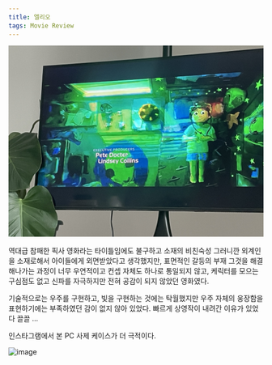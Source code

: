 ```yaml
---
title: 엘리오
tags: Movie Review
---
```


![image](/assets/images/250831_엘리오.jpeg)

역대급 참패한 픽사 영화라는 타이틀임에도 불구하고 소재의 비친숙성 그러니깐 외계인을 소재로해서 아이들에게 외면받았다고 생각했지만, 표면적인 갈등의 부재 그것을 해결해나가는 과정이 너무 우연적이고 컨셉 자체도 하나로 통일되지 않고, 케릭터를 모으는 구심점도 없고 신파를 자극하지만 전혀 공감이 되지 않았던 영화였다. 

기술적으로는 우주를 구현하고, 빛을 구현하는 것에는 탁월했지만 우주 자체의 웅장함을 표현하기에는 부족하였던 감이 없지 않아 있었다. 빠르게 상영작이 내려간 이유가 있었다 끌끌 ...

인스타그램에서 본 PC 사제 케이스가 더 극적이다.

![image](/assets/images/250831_케이스.png)